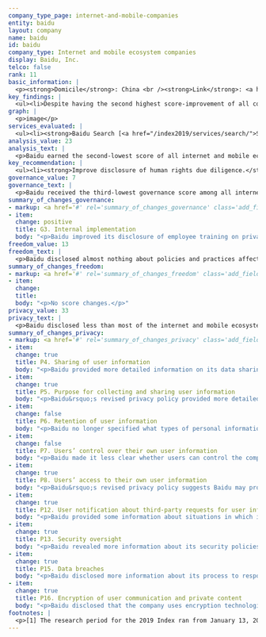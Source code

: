 ```yaml
---
company_type_page: internet-and-mobile-companies
entity: baidu
layout: company
name: baidu
id: baidu
company_type: Internet and mobile ecosystem companies
display: Baidu, Inc.
telco: false
rank: 11
basic_information: | 
  <p><strong>Domicile</strong>: China <br /><strong>Link</strong>: <a href="https://www.baidu.com" target="_blank" rel="noopener">https://www.baidu.com</a></p>
key_findings: | 
  <ul><li>Despite having the second highest score-improvement of all companies in the 2019 RDR Index, Baidu had the second-lowest overall score among internet and mobile ecosystem companies.</li><li>Baidu disclosed almost nothing about how it safeguards users&rsquo; right to freedom of expression, but made significant strides in disclosures regarding its respect of users&rsquo; privacy rights.</li><li>Baidu disclosed nothing about its process for responding to third-party requests to restrict access to content or accounts, and published no data about these types of restrictions.</li></ul>
graph: | 
  <p>image</p>
services_evaluated: | 
  <ul><li><strong>Baidu Search [<a href="/index2019/services/search/">Search engine</a>]</strong></li><li><strong>Baidu Cloud [<a href="/index2019/services/cloudservices/">Cloud service</a>]</strong></li><li><strong>Baidu PostBar [<a href="/index2019/services/socialnetworkblog/">Social networking &amp; blog</a>]</strong></li></ul>
analysis_value: 23
analysis_text: | 
  <p>Baidu earned the second-lowest score of all internet and mobile ecosystem companies, outperforming only Mail.Ru.<sup>1</sup> However, Baidu significantly improved its disclosure of how it handles user information, and earned the second-highest score improvement of all companies evaluated.<sup>2</sup> Baidu improved the accessibility of its privacy policy, provided more detailed information on its data sharing policies&mdash;including the types of user information it shares and for what purposes&mdash;and improved its disclosure of options users have to obtain a copy of their own information. This progress could be attributed, in part, to new regulations requiring companies to be more transparent about their purposes for processing data.<sup>3</sup> However, the company still failed to meet basic standards for respecting users&rsquo; freedom of expression and privacy. While the Chinese internet environment is restrictive, there are no legal barriers to prevent Baidu from further improving its policies for handling and securing user information.<sup>4</sup></p><p>&nbsp;</p><hr /><p>&nbsp;</p><p><strong>Baidu, Inc.</strong> provides internet search, cloud storage, social networking, and other services in China and internationally.</p><p><strong>Market cap:</strong> USD 59.5 billion<sup>5</sup><br /><strong>NasdaqGS:</strong> BIDU</p>
key_recommendation: | 
  <ul><li><strong>Improve disclosure of human rights due diligence.</strong> Baidu should disclose more information about its human rights due diligence, including whether it conducts human rights risk assessments on new and existing services and when entering new markets.</li><li><strong>Increase transparency about private requests.</strong> Baidu should publish data about private requests to restrict content or accounts and for user information.</li><li><strong>Improve user control of personal data.</strong> Baidu should improve users&rsquo; options to control and access their own information, including how that information is used for targeted advertising.</li></ul>
governance_value: 7
governance_text: | 
  <p>Baidu received the third-lowest governance score among all internet and mobile ecosystem companies, outperforming only Russian company Mail.Ru and Tencent, the other Chinese company included in the RDR Index. The company made a commitment to respect users&rsquo; privacy and personal information, although it fell short of committing to respect privacy as a human right (G1). Baidu improved its disclosure by committing to provide employee training on privacy-related issues (G3). It did not disclose any information about conducting human rights impact assessments, including whether or not it assesses freedom of expression and privacy risks associated with its automated decision-making and its targeted advertising policies and practices (G4). It offered a complaints mechanism for PostBar users to submit freedom of expression and privacy related grievances, but not for its other services evaluated (G6). China&rsquo;s political and legal environment strongly discourages companies from making human rights commitments, but Baidu could still improve its disclosure of its grievance and remedy mechanisms (G6).</p>
summary_of_changes_governance:
- markup: <a href='#' rel='summary_of_changes_governance' class='add_fieldset dashicons-before dashicons-plus'><span>Add fieldset</span></a>
- item:
  change: positive
  title: G3. Internal implementation
  body: "<p>Baidu improved its disclosure of employee training on privacy and data security issues.</p>"
freedom_value: 13
freedom_text: | 
  <p>Baidu disclosed almost nothing about policies and practices affecting freedom of expression, revealing less than any other internet and mobile ecosystem company evaluated, including its Chinese peer, Tencent. While Baidu published terms for its services that were easy to find and relatively easy to understand (F1), it failed to disclose if and how it notifies users when it introduces changes to these terms (F2). It disclosed limited information about what types of content and activities are prohibited on its services (F3) and offered no data about the volume and nature of content or accounts it restricted for violating these rules (F4). It also did not commit to notify users when it restricts their access to content or accounts (F8).</p><p>Along with Samsung, Baidu was one of only two internet and mobile ecosystem companies that did not disclose any information about content and account restrictions in response to third party requests (F5-F7). It did not disclose any information about its process for responding to government or private requests to restrict content or accounts (F5), nor did it publish data about the requests it received and with which it complied (F6, F7).</p>
summary_of_changes_freedom:
- markup: <a href='#' rel='summary_of_changes_freedom' class='add_fieldset dashicons-before dashicons-plus'><span>Add fieldset</span></a>
- item:
  change: 
  title: 
  body: "<p>No score changes.</p>"
privacy_value: 33
privacy_text: | 
  <p>Baidu disclosed less than most of the internet and mobile ecosystem companies in this category, despite improvements. It disclosed minimal information about how it handles user data (P3-P9), disclosing nothing about how long it retains user information (P6) or whether it tracks users across third-party websites and apps (P9). However, it improved its disclosure of its data sharing policies, including the types of user information it shares and with whom (P4) and for what purposes (P5), and of options users have to obtain a copy of their user information (P8).</p><p>Baidu disclosed little about how it handles government and private requests for user information (P10, P11), but disclosed more than Tencent. It improved disclosure of its policies of notifying users of third-party requests for user data (P12) by disclosing the circumstances under which it may not notify users, but failed to reveal any data about such requests (P11). Although the Chinese legal and political environment makes it unrealistic to expect companies to disclose detailed information about government requests, Baidu should be able to reveal if and when it shares user information via private requests and under what circumstances.</p><p>Baidu disclosed less information about its security policies (P13-P18) than all internet and mobile ecosystem companies aside from Samsung. It significantly improved its disclosure of how it responds to data breaches (P15) and improved its disclosure of limits on employees&rsquo; access to user data (P13), but still failed to disclose any other information about its measures to keep user data secure (P13). It disclosed a bug bounty program through which security researchers can report vulnerabilities, but not a time frame in which it will review these reports (P14). It also disclosed that it uses encryption technologies (P16), but did not specify what types of data are encrypted and how.</p>
summary_of_changes_privacy:
- markup: <a href='#' rel='summary_of_changes_privacy' class='add_fieldset dashicons-before dashicons-plus'><span>Add fieldset</span></a>
- item:
  change: true
  title: P4. Sharing of user information
  body: "<p>Baidu provided more detailed information on its data sharing policies, including the types of user information it shares and with whom.</p>"
- item:
  change: true
  title: P5. Purpose for collecting and sharing user information
  body: "<p>Baidu&rsquo;s revised privacy policy provided more detailed information about the purposes for collecting and sharing user information.</p>"
- item:
  change: false
  title: P6. Retention of user information
  body: "<p>Baidu no longer specified what types of personal information it deletes or anonymizes after a user deletes their account.</p>"
- item:
  change: false
  title: P7. Users’ control over their own user information
  body: "<p>Baidu made it less clear whether users can control the company's collection of their user information for the purposes of targeted advertising.</p>"
- item:
  change: true
  title: P8. Users’ access to their own user information
  body: "<p>Baidu&rsquo;s revised privacy policy suggests Baidu may provide a copy of some user information but perhaps not all or not in every case.</p>"
- item:
  change: true
  title: P12. User notification about third-party requests for user information
  body: "<p>Baidu provided some information about situations in which it would not notify users of third-party requests for their data.</p>"
- item:
  change: true
  title: P13. Security oversight
  body: "<p>Baidu revealed more information about its security policies, including limits on employees to access user data.</p>"
- item:
  change: true
  title: P15. Data breaches
  body: "<p>Baidu disclosed more information about its process to respond to data breaches that includes a commitment to notify users of such incidents.</p>"
- item:
  change: true
  title: P16. Encryption of user communication and private content
  body: "<p>Baidu disclosed that the company uses encryption technologies , although it did not specify what types of data are encrypted and in what way.</p>"
footnotes: | 
  <p>[1] The research period for the 2019 Index ran from January 13, 2018 to February 8, 2019. Policies that came into effect after February 8, 2019 were not evaluated in this Index.<br />[2] For Baidu&rsquo;s performance in the 2018 Index, see: <a href="/index2018/companies/baidu">https://rankingdigitalrights.org/index2018/companies/baidu</a>&nbsp;<br />[3] &ldquo;Personal Information Security Specification,&rdquo; November 2017, <a href="https://www.tc260.org.cn/upload/2018-01-24/1516799764389090333.pdf" target="_blank" rel="noopener">https://www.tc260.org.cn/upload/2018-01-24/1516799764389090333.pdf</a>&nbsp;<br />[4] &ldquo;Freedom on the Net&rdquo; (Freedom House, November 2018), <a href="https://freedomhouse.org/report/freedom-net/2018/china" target="_blank" rel="noopener">https://freedomhouse.org/report/freedom-net/2018/china</a>&nbsp;<br />[5] Bloomberg Markets, Accessed April 18, 2019, <a href="https://www.bloomberg.com/quote/BIDU:US" target="_blank" rel="noopener">https://www.bloomberg.com/quote/BIDU:US</a>&nbsp;</p>
---
```

